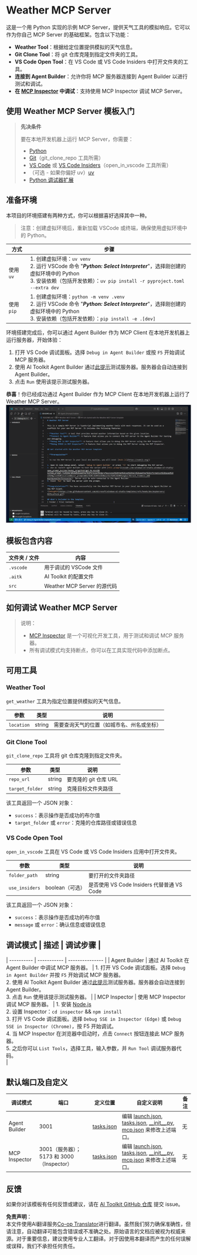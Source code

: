 <!--
CO_OP_TRANSLATOR_METADATA:
{
  "original_hash": "a3f252a62f059360855de5331a575898",
  "translation_date": "2025-06-10T07:03:06+00:00",
  "source_file": "10-StreamliningAIWorkflowsBuildingAnMCPServerWithAIToolkit/lab4/code/github_mcp_server/README.md",
  "language_code": "zh"
}
-->
# Weather MCP Server

这是一个用 Python 实现的示例 MCP Server，提供天气工具的模拟响应。它可以作为你自己 MCP Server 的基础框架。包含以下功能：

- **Weather Tool**：根据给定位置提供模拟的天气信息。
- **Git Clone Tool**：将 git 仓库克隆到指定文件夹的工具。
- **VS Code Open Tool**：在 VS Code 或 VS Code Insiders 中打开文件夹的工具。
- **连接到 Agent Builder**：允许你将 MCP 服务器连接到 Agent Builder 以进行测试和调试。
- **在 [MCP Inspector](https://github.com/modelcontextprotocol/inspector) 中调试**：支持使用 MCP Inspector 调试 MCP Server。

## 使用 Weather MCP Server 模板入门

> **先决条件**
>
> 要在本地开发机器上运行 MCP Server，你需要：
>
> - [Python](https://www.python.org/)
> - [Git](https://git-scm.com/)（git_clone_repo 工具所需）
> - [VS Code](https://code.visualstudio.com/) 或 [VS Code Insiders](https://code.visualstudio.com/insiders/)（open_in_vscode 工具所需）
> - （可选 - 如果你偏好 uv）[uv](https://github.com/astral-sh/uv)
> - [Python 调试器扩展](https://marketplace.visualstudio.com/items?itemName=ms-python.debugpy)

## 准备环境

本项目的环境搭建有两种方式，你可以根据喜好选择其中一种。

> 注意：创建虚拟环境后，重新加载 VSCode 或终端，确保使用虚拟环境中的 Python。

| 方式 | 步骤 |
| -------- | ----- |
| 使用 `uv` | 1. 创建虚拟环境：`uv venv` <br>2. 运行 VSCode 命令 "***Python: Select Interpreter***"，选择刚创建的虚拟环境中的 Python <br>3. 安装依赖（包括开发依赖）：`uv pip install -r pyproject.toml --extra dev` |
| 使用 `pip` | 1. 创建虚拟环境：`python -m venv .venv` <br>2. 运行 VSCode 命令 "***Python: Select Interpreter***"，选择刚创建的虚拟环境中的 Python <br>3. 安装依赖（包括开发依赖）：`pip install -e .[dev]` |

环境搭建完成后，你可以通过 Agent Builder 作为 MCP Client 在本地开发机器上运行服务器，开始体验：
1. 打开 VS Code 调试面板。选择 `Debug in Agent Builder` 或按 `F5` 开始调试 MCP 服务器。
2. 使用 AI Toolkit Agent Builder 通过[此提示](../../../../../../../../../../../open_prompt_builder)测试服务器。服务器会自动连接到 Agent Builder。
3. 点击 `Run` 使用该提示测试服务器。

**恭喜**！你已经成功通过 Agent Builder 作为 MCP Client 在本地开发机器上运行了 Weather MCP Server。
![DebugMCP](https://raw.githubusercontent.com/microsoft/windows-ai-studio-templates/refs/heads/dev/mcpServers/mcp_debug.gif)

## 模板包含内容

| 文件夹 / 文件 | 内容 |
| ------------ | -------------------------------------------- |
| `.vscode` | 用于调试的 VSCode 文件 |
| `.aitk` | AI Toolkit 的配置文件 |
| `src` | Weather MCP Server 的源代码 |

## 如何调试 Weather MCP Server

> 说明：
> - [MCP Inspector](https://github.com/modelcontextprotocol/inspector) 是一个可视化开发工具，用于测试和调试 MCP 服务器。
> - 所有调试模式均支持断点，你可以在工具实现代码中添加断点。

## 可用工具

### Weather Tool
`get_weather` 工具为指定位置提供模拟的天气信息。

| 参数 | 类型 | 说明 |
| --------- | ---- | ----------- |
| `location` | string | 需要查询天气的位置（如城市名、州名或坐标） |

### Git Clone Tool
`git_clone_repo` 工具将 git 仓库克隆到指定文件夹。

| 参数 | 类型 | 说明 |
| --------- | ---- | ----------- |
| `repo_url` | string | 要克隆的 git 仓库 URL |
| `target_folder` | string | 克隆目标文件夹路径 |

该工具返回一个 JSON 对象：
- `success`：表示操作是否成功的布尔值
- `target_folder` 或 `error`：克隆的仓库路径或错误信息

### VS Code Open Tool
`open_in_vscode` 工具在 VS Code 或 VS Code Insiders 应用中打开文件夹。

| 参数 | 类型 | 说明 |
| --------- | ---- | ----------- |
| `folder_path` | string | 要打开的文件夹路径 |
| `use_insiders` | boolean（可选） | 是否使用 VS Code Insiders 代替普通 VS Code |

该工具返回一个 JSON 对象：
- `success`：表示操作是否成功的布尔值
- `message` 或 `error`：确认信息或错误信息

## 调试模式 | 描述 | 调试步骤 |
| ---------- | ----------- | --------------- |
| Agent Builder | 通过 AI Toolkit 在 Agent Builder 中调试 MCP 服务器。 | 1. 打开 VS Code 调试面板。选择 `Debug in Agent Builder` 并按 `F5` 开始调试 MCP 服务器。<br>2. 使用 AI Toolkit Agent Builder 通过[此提示](../../../../../../../../../../../open_prompt_builder)测试服务器。服务器会自动连接到 Agent Builder。<br>3. 点击 `Run` 使用该提示测试服务器。 |
| MCP Inspector | 使用 MCP Inspector 调试 MCP 服务器。 | 1. 安装 [Node.js](https://nodejs.org/)<br>2. 设置 Inspector：`cd inspector` && `npm install` <br>3. 打开 VS Code 调试面板。选择 `Debug SSE in Inspector (Edge)` 或 `Debug SSE in Inspector (Chrome)`，按 F5 开始调试。<br>4. 当 MCP Inspector 在浏览器中启动时，点击 `Connect` 按钮连接此 MCP 服务器。<br>5. 之后你可以 `List Tools`，选择工具，输入参数，并 `Run Tool` 调试服务器代码。<br> |

## 默认端口及自定义

| 调试模式 | 端口 | 定义位置 | 自定义说明 | 备注 |
| ---------- | ----- | ------------ | -------------- |-------------- |
| Agent Builder | 3001 | [tasks.json](../../../../../../10-StreamliningAIWorkflowsBuildingAnMCPServerWithAIToolkit/lab4/code/github_mcp_server/.vscode/tasks.json) | 编辑 [launch.json](../../../../../../10-StreamliningAIWorkflowsBuildingAnMCPServerWithAIToolkit/lab4/code/github_mcp_server/.vscode/launch.json), [tasks.json](../../../../../../10-StreamliningAIWorkflowsBuildingAnMCPServerWithAIToolkit/lab4/code/github_mcp_server/.vscode/tasks.json), [\_\_init\_\_.py](../../../../../../10-StreamliningAIWorkflowsBuildingAnMCPServerWithAIToolkit/lab4/code/github_mcp_server/src/__init__.py), [mcp.json](../../../../../../10-StreamliningAIWorkflowsBuildingAnMCPServerWithAIToolkit/lab4/code/github_mcp_server/.aitk/mcp.json) 来修改上述端口。 | 无 |
| MCP Inspector | 3001（服务器）；5173 和 3000（Inspector） | [tasks.json](../../../../../../10-StreamliningAIWorkflowsBuildingAnMCPServerWithAIToolkit/lab4/code/github_mcp_server/.vscode/tasks.json) | 编辑 [launch.json](../../../../../../10-StreamliningAIWorkflowsBuildingAnMCPServerWithAIToolkit/lab4/code/github_mcp_server/.vscode/launch.json), [tasks.json](../../../../../../10-StreamliningAIWorkflowsBuildingAnMCPServerWithAIToolkit/lab4/code/github_mcp_server/.vscode/tasks.json), [\_\_init\_\_.py](../../../../../../10-StreamliningAIWorkflowsBuildingAnMCPServerWithAIToolkit/lab4/code/github_mcp_server/src/__init__.py), [mcp.json](../../../../../../10-StreamliningAIWorkflowsBuildingAnMCPServerWithAIToolkit/lab4/code/github_mcp_server/.aitk/mcp.json) 来修改上述端口。 | 无 |

## 反馈

如果你对该模板有任何反馈或建议，请在 [AI Toolkit GitHub 仓库](https://github.com/microsoft/vscode-ai-toolkit/issues) 提交 issue。

**免责声明**：  
本文件使用AI翻译服务[Co-op Translator](https://github.com/Azure/co-op-translator)进行翻译。虽然我们努力确保准确性，但请注意，自动翻译可能包含错误或不准确之处。原始语言的文档应被视为权威来源。对于重要信息，建议使用专业人工翻译。对于因使用本翻译而产生的任何误解或误释，我们不承担任何责任。